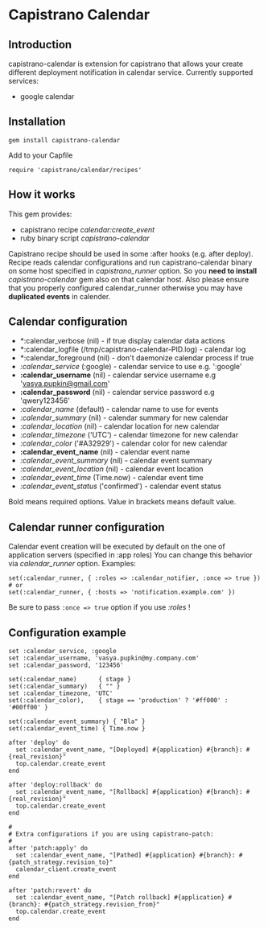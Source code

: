 # Capistrano Calendar

## Introduction

capistrano-calendar is extension for capistrano that allows your create different deployment notification in calendar service. Currently supported services:

* google calendar

## Installation

    gem install capistrano-calendar

Add to your Capfile

    require 'capistrano/calendar/recipes'

## How it works

This gem provides:

* capistrano recipe *calendar:create_event* 
* ruby binary script *capistrano-calendar*

Capistrano recipe should be used in some :after hooks (e.g. after deploy). Recipe reads calendar configurations and run capistrano-calendar binary on some host specified in *capistrano_runner* option. So you **need to install** *capistrano-calendar* gem also on that calendar host. Also please ensure that you properly configured calendar_runner otherwise you may have **duplicated events** in calender.

## Calendar configuration

* *:calendar_verbose (nil) - if true display calendar data actions
* *:calendar_logfile (/tmp/capistrano-calendar-PID.log) - calendar log
* *:calendar_foreground (nil) -  don't daemonize calendar process if true
* *:calendar_service* (:google) - calendar service to use e.g. ':google'
* **:calendar_username** (nil) - calendar service username e.g 'vasya.pupkin@gmail.com'
* **:calendar_password** (nil) - calendar service password e.g 'qwery123456'
* *:calendar_name* (default) - calendar name to use for events
* *:calendar_summary* (nil) - calendar summary for new calendar
* *:calendar_location* (nil) - calendar location for new calendar
* *:calendar_timezone* ('UTC') - calendar timezone for new calendar
* *:calendar_color* ('#A32929') - calendar color for new calendar
* **:calendar_event_name** (nil) - calendar event name
* *:calendar_event_summary* (nil) - calendar event summary
* *:calendar_event_location* (nil) - calendar event location
* *:calendar_event_time* (Time.now) - calendar event time
* *:calendar_event_status* ('confirmed') - calendar event status

Bold means required options. Value in brackets means default value.

## Calendar runner configuration

Calendar event creation will be executed by default on the one of application servers (specified in :app roles)
You can change this behavior via *calendar_runner* option. Examples:

    set(:calendar_runner, { :roles => :calendar_notifier, :once => true })
    # or
    set(:calendar_runner, { :hosts => 'notification.example.com' })

Be sure to pass `:once => true` option if you use *:roles* !

## Configuration example

    set :calendar_service, :google
    set :calendar_username, 'vasya.pupkin@my.company.com'
    set :calendar_password, '123456'

    set(:calendar_name)      { stage }
    set(:calendar_summary)   { "" }
    set :calendar_timezone, 'UTC'
    set(:calendar_color),    { stage == 'production' ? '#ff000' : '#00ff00' }

    set(:calendar_event_summary) { "Bla" }
    set(:calendar_event_time) { Time.now }

    after 'deploy' do
      set :calendar_event_name, "[Deployed] #{application} #{branch}: #{real_revision}"
      top.calendar.create_event
    end

    after 'deploy:rollback' do
      set :calendar_event_name, "[Rollback] #{application} #{branch}: #{real_revision}"
      top.calendar.create_event
    end

    #
    # Extra configurations if you are using capistrano-patch:
    #
    after 'patch:apply' do
      set :calendar_event_name, "[Pathed] #{application} #{branch}: #{patch_strategy.revision_to}"
      calendar_client.create_event
    end

    after 'patch:revert' do
      set :calendar_event_name, "[Patch rollback] #{application} #{branch}: #{patch_strategy.revision_from}"
      top.calendar.create_event
    end

